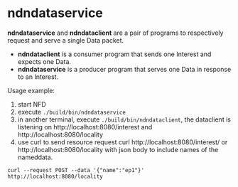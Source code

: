 # ndndataservice

**ndndataservice** and **ndndataclient** are a pair of programs to respectively request and serve a single Data packet.

* **ndndataclient** is a consumer program that sends one Interest and expects one Data.
* **ndndataservice** is a producer program that serves one Data in response to an Interest.

Usage example:

1. start NFD 
2. execute `./build/bin/ndndataservice`
3. in another terminal, execute `./build/bin/ndndataclient`, the dataclient is listening on http://localhost:8080/interest and http://localhost:8080/locality
4. use curl to send resource request curl http://localhost:8080/interest/ or http://localhost:8080/locality with json body to include names of the nameddata.

```
curl --request POST --data '{"name":"ep1"}' http://localhost:8080/locality
```